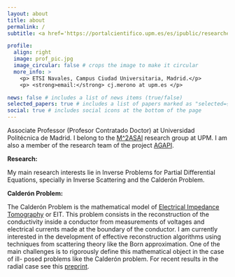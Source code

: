 ```yaml
---
layout: about
title: about
permalink: /
subtitle: <a href='https://portalcientifico.upm.es/es/ipublic/researcher/271791'>Universidad Politécnica de Madrid</a>.

profile:
  align: right
  image: prof_pic.jpg
  image_circular: false # crops the image to make it circular
  more_info: >
    <p> ETSI Navales, Campus Ciudad Universitaria, Madrid.</p>
    <p> <strong>email:</strong> cj.merono at upm.es </p>

news: false # includes a list of news items (true/false)
selected_papers: true # includes a list of papers marked as "selected={true}"
social: true # includes social icons at the bottom of the page
---
```


Associate Professor (Profesor Contratado Doctor) at Universidad Politécnica de Madrid. I belong to the [M^2ASAI](https://dcain.etsin.upm.es/m2asai/) research group at UPM. I am also a member of the research team of the project [AGAPI](https://dcain.etsin.upm.es/agapi/index.html).

<strong> Research: </strong>

My main research interests lie in Inverse Problems for Partial Differential Equations, specially in Inverse Scattering and the Calderón Problem. 

<strong> Calderón Problem: </strong>

The Calderón Problem is the mathematical model of [Electrical Impedance Tomography](https://en.wikipedia.org/wiki/Electrical_impedance_tomography) or EIT. This problem consists in the reconstruction of the conductivity inside a conductor from measurements of voltages and electrical currents made at the boundary of the conductor.  I am currently interested in the development of effective reconstruction algorithms using techniques from scattering theory like the Born approximation. One of the main challenges is to rigorously define this mathematical object in the case of ill- posed problems like the Calderón problem. For recent results in the radial case see this [preprint](https://arxiv.org/abs/2402.06321).


